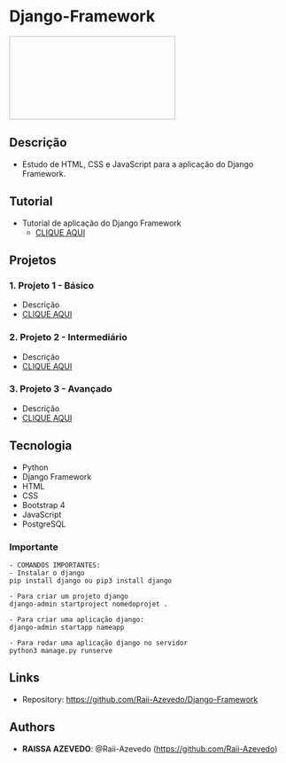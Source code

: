 # Django-Framework

<a href="url"><img src=" " align="center" height="150" width="300" ></a>
 
## Descrição
- Estudo de HTML, CSS e JavaScript para a aplicação do Django Framework.

## Tutorial
- Tutorial de aplicação do Django Framework
   - [CLIQUE AQUI](https://github.com/Raii-Azevedo/Django-Framework/blob/main/DJANGO%20TUTORIAL.pdf)

## Projetos
### 1. Projeto 1 - Básico
  - Descrição
  ![]()
  - [CLIQUE AQUI]()
  
### 2. Projeto 2 - Intermediário
  - Descrição
  ![]()
  - [CLIQUE AQUI]()
  
  ### 3. Projeto 3 - Avançado
  - Descrição
  ![]()
  - [CLIQUE AQUI]()

## Tecnologia
 - Python
 - Django Framework
 - HTML
 - CSS
 - Bootstrap 4
 - JavaScript
 - PostgreSQL
 
### Importante
    - COMANDOS IMPORTANTES:
    - Instalar o django
    pip install django ou pip3 install django
    
    - Para criar um projeto django
    django-admin startproject nomedoprojet .
    
    - Para criar uma aplicação django:
    django-admin startapp nameapp
    
    - Para rodar uma aplicação django no servidor
    python3 manage.py runserve
 
## Links
 
  - Repository: https://github.com/Raii-Azevedo/Django-Framework
 
 
## Authors
 
* **RAISSA AZEVEDO**: @Raii-Azevedo (https://github.com/Raii-Azevedo)
